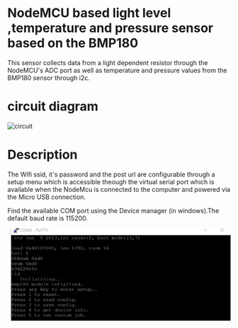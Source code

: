 # NodeMCU based light level ,temperature and pressure sensor based on the BMP180
 
 This sensor collects data from a light dependent resistor through the NodeMCU's ADC port as well
 as temperature and pressure values from the BMP180 sensor through i2c.
 
 circuit diagram
 ===============

![circuit](images/circuit.svg)

Description
===========
The Wifi ssid, it's password and the post url are configurable through a setup menu which is 
accessible theough the virtual serial port which is available when the NodeMcu is connected to
the computer and powered via the Micro USB connection. 

Find the available COM port using the Device manager (in windows).The default baud rate is 115200.

![Setup Menu](images/SetupMenu.PNG?raw=true)



 
 